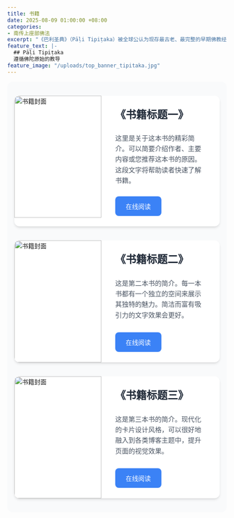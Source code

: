```yaml
---
title: 书籍
date: 2025-08-09 01:00:00 +08:00
categories:
- 南传上座部佛法
excerpt: "《巴利圣典》（Pāḷi Tipiṭaka）被全球公认为现存最古老、最完整的早期佛教经典，其使用的巴利语是与佛陀本人所用方言最接近的语言。这意味着它最大限度地保留了佛陀教诲的原始风貌和精确内涵。其内容源自佛陀入灭后，由大迦叶尊者等五百位亲传弟子首次结集确认，传承谱系清晰、严谨可靠。阅读《巴利圣典》，就是最直接地聆听佛陀的声音。"
feature_text: |-
  ## Pāḷi Tipiṭaka
  遵循佛陀原始的教导
feature_image: "/uploads/top_banner_tipitaka.jpg"
---
```


<div style="display:flex;flex-direction:column;align-items:center;padding:2rem 1rem;font-family:-apple-system,BlinkMacSystemFont,'Segoe UI',Roboto,'Helvetica Neue',Arial,sans-serif;background-color:#f9fafb;border-radius:12px;">
<div style="background-color:#ffffff;border-radius:12px;box-shadow:0 4px 6px -1px rgba(0,0,0,0.1),0 2px 4px -2px rgba(0,0,0,0.1);overflow:hidden;display:flex;flex-direction:row;width:100%;max-width:800px;margin-bottom:2rem;transition:transform .3s ease,box-shadow .3s ease;" onmouseover="this.style.transform='translateY(-5px)'; this.style.boxShadow='0 10px 15px -3px rgba(0,0,0,0.1),0 4px 6px -4px rgba(0,0,0,0.1)';" onmouseout="this.style.transform='translateY(0px)'; this.style.boxShadow='0 4px 6px -1px rgba(0,0,0,0.1),0 2px 4px -2px rgba(0,0,0,0.1)';"><div style="width:200px;height:280px;flex-shrink:0;"><img src="https://placehold.co/200x280/3B82F6/FFFFFF?text=封面" alt="书籍封面" style="width:100%;height:100%;object-fit:cover;"></div><div style="padding:1.5rem 2rem;text-align:left;display:flex;flex-direction:column;justify-content:center;"><h3 style="margin-top:0;margin-bottom:.75rem;font-size:1.5rem;font-weight:600;color:#1f2937;">《书籍标题一》</h3><p style="font-size:.95rem;line-height:1.6;color:#4b5563;margin-bottom:1.5rem;">这里是关于这本书的精彩简介。可以简要介绍作者、主要内容或您推荐这本书的原因。这段文字将帮助读者快速了解书籍。</p><div style="margin-top:auto;"><a href="#" target="_blank" rel="noopener noreferrer" style="text-decoration:none;padding:.75rem 1.5rem;border-radius:8px;font-size:.9rem;font-weight:500;text-align:center;display:inline-block;background-color:#3b82f6;color:#ffffff;" onmouseover="this.style.backgroundColor='#2563eb'" onmouseout="this.style.backgroundColor='#3b82f6'">在线阅读</a></div></div></div>
<div style="background-color:#ffffff;border-radius:12px;box-shadow:0 4px 6px -1px rgba(0,0,0,0.1),0 2px 4px -2px rgba(0,0,0,0.1);overflow:hidden;display:flex;flex-direction:row;width:100%;max-width:800px;margin-bottom:2rem;transition:transform .3s ease,box-shadow .3s ease;" onmouseover="this.style.transform='translateY(-5px)'; this.style.boxShadow='0 10px 15px -3px rgba(0,0,0,0.1),0 4px 6px -4px rgba(0,0,0,0.1)';" onmouseout="this.style.transform='translateY(0px)'; this.style.boxShadow='0 4px 6px -1px rgba(0,0,0,0.1),0 2px 4px -2px rgba(0,0,0,0.1)';"><div style="width:200px;height:280px;flex-shrink:0;"><img src="https://placehold.co/200x280/10B981/FFFFFF?text=封面" alt="书籍封面" style="width:100%;height:100%;object-fit:cover;"></div><div style="padding:1.5rem 2rem;text-align:left;display:flex;flex-direction:column;justify-content:center;"><h3 style="margin-top:0;margin-bottom:.75rem;font-size:1.5rem;font-weight:600;color:#1f2937;">《书籍标题二》</h3><p style="font-size:.95rem;line-height:1.6;color:#4b5563;margin-bottom:1.5rem;">这是第二本书的简介。每一本书都有一个独立的空间来展示其独特的魅力。简洁而富有吸引力的文字效果会更好。</p><div style="margin-top:auto;"><a href="#" target="_blank" rel="noopener noreferrer" style="text-decoration:none;padding:.75rem 1.5rem;border-radius:8px;font-size:.9rem;font-weight:500;text-align:center;display:inline-block;background-color:#3b82f6;color:#ffffff;" onmouseover="this.style.backgroundColor='#2563eb'" onmouseout="this.style.backgroundColor='#3b82f6'">在线阅读</a></div></div></div>
<div style="background-color:#ffffff;border-radius:12px;box-shadow:0 4px 6px -1px rgba(0,0,0,0.1),0 2px 4px -2px rgba(0,0,0,0.1);overflow:hidden;display:flex;flex-direction:row;width:100%;max-width:800px;transition:transform .3s ease,box-shadow .3s ease;" onmouseover="this.style.transform='translateY(-5px)'; this.style.boxShadow='0 10px 15px -3px rgba(0,0,0,0.1),0 4px 6px -4px rgba(0,0,0,0.1)';" onmouseout="this.style.transform='translateY(0px)'; this.style.boxShadow='0 4px 6px -1px rgba(0,0,0,0.1),0 2px 4px -2px rgba(0,0,0,0.1)';"><div style="width:200px;height:280px;flex-shrink:0;"><img src="https://placehold.co/200x280/F59E0B/FFFFFF?text=封面" alt="书籍封面" style="width:100%;height:100%;object-fit:cover;"></div><div style="padding:1.5rem 2rem;text-align:left;display:flex;flex-direction:column;justify-content:center;"><h3 style="margin-top:0;margin-bottom:.75rem;font-size:1.5rem;font-weight:600;color:#1f2937;">《书籍标题三》</h3><p style="font-size:.95rem;line-height:1.6;color:#4b5563;margin-bottom:1.5rem;">这是第三本书的简介。现代化的卡片设计风格，可以很好地融入到各类博客主题中，提升页面的视觉效果。</p><div style="margin-top:auto;"><a href="#" target="_blank" rel="noopener noreferrer" style="text-decoration:none;padding:.75rem 1.5rem;border-radius:8px;font-size:.9rem;font-weight:500;text-align:center;display:inline-block;background-color:#3b82f6;color:#ffffff;" onmouseover="this.style.backgroundColor='#2563eb'" onmouseout="this.style.backgroundColor='#3b82f6'">在线阅读</a></div></div></div>
</div
